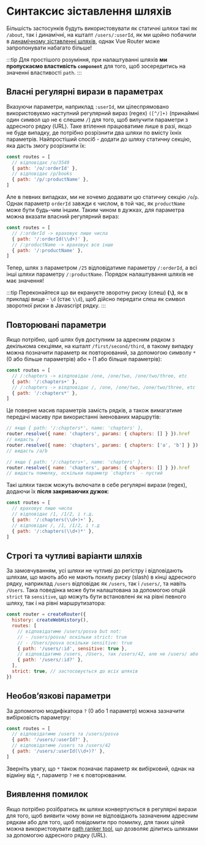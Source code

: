 # Синтаксис зіставлення шляхів

<VueSchoolLink
  href="https://vueschool.io/lessons/vue-router-4-advanced-routes-matching-syntax"
  title="Learn how to use advanced route routes' matching syntax"
/>

Більшість застосунків будуть використовувати як статичні шляхи такі як  `/about`, так і динамічні,  на кшталт `/users/:userId`, як ми щойно побачили в [динамічному зіставленні шляхів](./dynamic-matching.md), однак Vue Router може запропонувати набагато більше!

:::tip
Для простішого розуміння, при налаштуванні шляхів **ми пропускаємо властивість `component`** для того, щоб зосередитись на значенні властивості `path`.
:::

## Власні регулярні вирази в параметрах

Вказуючи параметри, наприклад `:userId`, ми цілеспрямовано використовуємо наступний регулярний вираз (regex) `([^/]+)` (принаймні один символ що не є слешем `/`) для того, щоб вилучити параметри з адресного рядку (URL). Таке втілення працюватиме лише в разі, якщо не буде випадку, де потрібно розрізнити два шляхи по вмісту їхніх параметрів. Найпростіший спосіб - додати до шляху статичну секцію, яка дасть змогу розрізнити їх:
```js
const routes = [
  // відповідає /o/3549
  { path: '/o/:orderId' },
  // відповідає /p/books
  { path: '/p/:productName' },
]
```

Але в певних випадках, ми не хочемо додавати цю статичну секцію `/o`/`p`. Однак параметр `orderId` завжди є числом, в той час, як  `productName` може бути будь-чим іншим.
Таким чином в дужках, для параметра можна вказати власний регулярний вираз:

```js
const routes = [
  // /:orderId -> враховує лише числа
  { path: '/:orderId(\\d+)' },
  // /:productName -> враховує все інше
  { path: '/:productName' },
]
```

Тепер, шлях з параметром `/25` відповідатиме параметру `/:orderId`, а всі інші шляхи параметру `/:productName`. Порядок налаштування шляхів не має значення!

:::tip
Переконайтеся що ви екрануєте зворотну риску (слеш) **(`\`)**, як в прикладі вище - `\d` (стає `\\d`), щоб дійсно передати слеш як символ зворотної риски в Javascript рядку.
:::

## Повторювані параметри 

Якщо потрібно, щоб шлях був доступним за адресним рядком з декількома секціями, на кшталт  `/first/second/third`, в такому випадку можна позначити параметр як повторюваний, 
за допомогою символу `*` (0 або більше параметрів) або `+` (1 або більше параметрів):

```js
const routes = [
  // /:chapters -> віпдповідає /one, /one/two, /one/two/three, etc
  { path: '/:chapters+' },
  // /:chapters -> віпдповідає /, /one, /one/two, /one/two/three, etc
  { path: '/:chapters*' },
]
```

Це поверне масив параметрів замість рядків, а також вимагатиме передачі масиву при використанні іменованих маршрутів:

```js
// якщо { path: '/:chapters*', name: 'chapters' },
router.resolve({ name: 'chapters', params: { chapters: [] } }).href
// видасть /
router.resolve({ name: 'chapters', params: { chapters: ['a', 'b'] } }).href
// видасть /a/b

// якщо { path: '/:chapters+', name: 'chapters' },
router.resolve({ name: 'chapters', params: { chapters: [] } }).href
// видасть помилку, оскільки параметр `chapters` - пустий
```

Такі шляхи також можуть включати в себе регулярні вирази (regex), додаючи їх **після закриваючих дужок**:
```js
const routes = [
  // враховує лише числа
  // відповідає /1, /1/2, і т.д.
  { path: '/:chapters(\\d+)+' },
  // відповідає /, /1, /1/2, і т.д
  { path: '/:chapters(\\d+)*' },
]
```

## Строгі та чутливі варіанти шляхів


За замовчуванням, усі шляхи не чутливі до регістру і відповідають шляхам, що мають або не мають похилу риску (slash) в кінці адресного рядку, наприклад `/users` відповідає як `/users`, так і `/users/`, та навіть `/Users`. 
Така поведінка може бути налаштована за допомогою опцій `strict` та `sensitive`, що можуть бути встановлені як на рівні певного шляху, так і на рівні маршрутизатора:

```js
const router = createRouter({
  history: createWebHistory(),
  routes: [
    // відповідатиме /users/posva but not:
    // - /users/posva/ оскільки strict: true
    // - /Users/posva оскільки sensitive: true
    { path: '/users/:id', sensitive: true },
    // відповідатиме /users, /Users, так /users/42, але не /users/ або /users/42/
    { path: '/users/:id?' },
  ],
  strict: true, // застосовується до всіх шляхів
})
```

## Необовʼязкові параметри

За допомогою модифікатора `?` (0 або 1 параметр) можна зазначити вибірковість параметру:

```js
const routes = [
  // відповідатиме /users та /users/posva
  { path: '/users/:userId?' },
  // відповідатиме /users та /users/42
  { path: '/users/:userId(\\d+)?' },
]
```
Зверніть увагу, що `*` також позначає параметр як вибірковий, однак на відміну від `*`, параметр `?` не є повторюваним.

## Виявлення помилок

Якщо потрібно розібратись як шляхи конвертуються в регулярні вирази для того, щоб виявити чому вони не відповідають зазначеним адресним рядкам або для того, щоб повідомити про помилку,  для таких цілей можна використовувати [path ranker tool](https://paths.esm.dev/?p=AAMeJSyAwR4UbFDAFxAcAGAIJXMAAA..#), що дозволяє ділитись шляхами за допомогою адресного рядку (URL).
